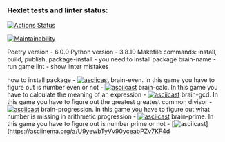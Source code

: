 ### Hexlet tests and linter status:
[![Actions Status](https://github.com/barcelona2004/python-project-49/workflows/hexlet-check/badge.svg)](https://github.com/barcelona2004/python-project-49/actions)

[![Maintainability](https://api.codeclimate.com/v1/badges/b25d8a26248f76ede1c4/maintainability)](https://codeclimate.com/github/barcelona2004/python-project-49/maintainability)

Poetry version - 6.0.0
Python version - 3.8.10 
Makefile commands:
	install, build, publish, package-install - you need to install package
	brain-name - run game
	lint - show linter mistakes 		

how to install package - [![asciicast](https://asciinema.org/a/Bf6yaRclezcZQfStvLClUlRCr.svg)](https://asciinema.org/a/Bf6yaRclezcZQfStvLClUlRCr)
brain-even. In this game you have to figure out is number even or not - [![asciicast](https://asciinema.org/a/9XaQsl9Fx861dqCVWeJu2VRa7.svg)](https://asciinema.org/a/9XaQsl9Fx861dqCVWeJu2VRa7)
brain-calc. In this game you have to calculate the meaning of an expression - [![asciicast](https://asciinema.org/a/JgXItVb02uSiq2KnSAtT3WrPZ.svg)](https://asciinema.org/a/JgXItVb02uSiq2KnSAtT3WrPZ)
brain-gcd. In this game you have to figure out the greatest greatest common divisor - [![asciicast](https://asciinema.org/a/XLEZJHAm84PRNz0va6Y23YJT5.svg)](https://asciinema.org/a/XLEZJHAm84PRNz0va6Y23YJT5)
brain-progression. In this game you have to figure out what number is missing in arithmetic progression - [![asciicast](https://asciinema.org/a/AmtWJKL9f4Yrg1MKr1BjFw5TG.svg)](https://asciinema.org/a/AmtWJKL9f4Yrg1MKr1BjFw5TG)
brain-prime. In this game you have to figure out is number prime or not - [![asciicast](https://asciinema.org/a/U9yewbTyVv90yceabPZv7KF4d.svg)](https://asciinema.org/a/U9yewbTyVv90yceabPZv7KF4d
